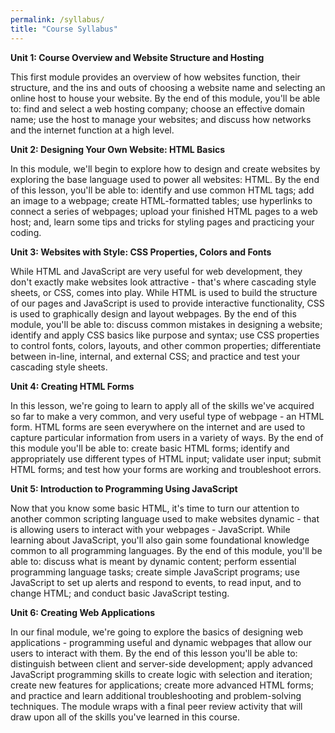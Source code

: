 ```yaml
---
permalink: /syllabus/
title: "Course Syllabus"
---
```


<b>Unit 1: Course Overview and Website Structure and Hosting</b>

<p>This first module provides an overview of how websites function, their structure, and the ins and outs of choosing a website name and selecting an online host to house your website. By the end of this module, you'll be able to: find and select a web hosting company; choose an effective domain name; use the host to manage your websites; and discuss how networks and the internet function at a high level.</p>

<b>Unit 2: Designing Your Own Website: HTML Basics</b>

<p>In this module, we'll begin to explore how to design and create websites by exploring the base language used to power all websites: HTML. By the end of this lesson, you'll be able to: identify and use common HTML tags; add an image to a webpage; create HTML-formatted tables; use hyperlinks to connect a series of webpages; upload your finished HTML pages to a web host; and, learn some tips and tricks for styling pages and practicing your coding.</p>

<b>Unit 3: Websites with Style: CSS Properties, Colors and Fonts</b>

<p>While HTML and JavaScript are very useful for web development, they don't exactly make websites look attractive - that's where cascading style sheets, or CSS, comes into play. While HTML is used to build the structure of our pages and JavaScript is used to provide interactive functionality, CSS is used to graphically design and layout webpages. By the end of this module, you'll be able to: discuss common mistakes in designing a website; identify and apply CSS basics like purpose and syntax; use CSS properties to control fonts, colors, layouts, and other common properties; differentiate between in-line, internal, and external CSS; and practice and test your cascading style sheets.</p>

<b>Unit 4: Creating HTML Forms</b>

<p>In this lesson, we're going to learn to apply all of the skills we've acquired so far to make a very common, and very useful type of webpage - an HTML form. HTML forms are seen everywhere on the internet and are used to capture particular information from users in a variety of ways. By the end of this module you'll be able to: create basic HTML forms; identify and appropriately use different types of HTML input; validate user input; submit HTML forms; and test how your forms are working and troubleshoot errors.</p>

<b>Unit 5: Introduction to Programming Using JavaScript</b>

<p>Now that you know some basic HTML, it's time to turn our attention to another common scripting language used to make websites dynamic - that is allowing users to interact with your webpages - JavaScript. While learning about JavaScript, you'll also gain some foundational knowledge common to all programming languages. By the end of this module, you'll be able to: discuss what is meant by dynamic content; perform essential programming language tasks; create simple JavaScript programs; use JavaScript to set up alerts and respond to events, to read input, and to change HTML; and conduct basic JavaScript testing.</p>

<b>Unit 6: Creating Web Applications</b>

<p>In our final module, we're going to explore the basics of designing web applications - programming useful and dynamic webpages that allow our users to interact with them. By the end of this lesson you'll be able to: distinguish between client and server-side development; apply advanced JavaScript programming skills to create logic with selection and iteration; create new features for applications; create more advanced HTML forms; and practice and learn additional troubleshooting and problem-solving techniques. The module wraps with a final peer review activity that will draw upon all of the skills you've learned in this course.</p>
 
